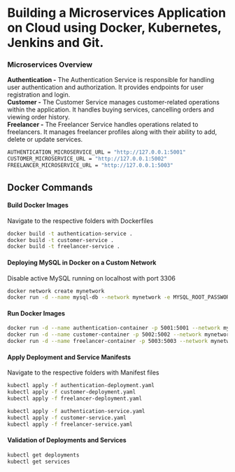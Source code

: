 # Building a Microservices Application on Cloud using Docker, Kubernetes, Jenkins and Git.

### Microservices Overview

**Authentication -** The Authentication Service is responsible for handling user authentication and authorization. It provides endpoints for user registration and login.
<br/>
**Customer -** The Customer Service manages customer-related operations within the application. It handles buying services, cancelling orders and viewing order history.
<br/>
**Freelancer -** The Freelancer Service handles operations related to freelancers. It manages freelancer profiles along with their ability to add, delete or update services.

```bash
AUTHENTICATION_MICROSERVICE_URL = "http://127.0.0.1:5001"
CUSTOMER_MICROSERVICE_URL = "http://127.0.0.1:5002"
FREELANCER_MICROSERVICE_URL = "http://127.0.0.1:5003"
```


## Docker Commands

#### Build Docker Images
Navigate to the respective folders with Dockerfiles
```bash
docker build -t authentication-service .
docker build -t customer-service .
docker build -t freelancer-service .
```

#### Deploying MySQL in Docker on a Custom Network
Disable active MySQL running on localhost with port 3306
```bash
docker network create mynetwork
docker run -d --name mysql-db --network mynetwork -e MYSQL_ROOT_PASSWORD=password -e MYSQL_DATABASE=253_265_284_309 -p 3306:3306 mysql:latest
```

#### Run Docker Images
```bash
docker run -d --name authentication-container -p 5001:5001 --network mynetwork authentication-service
docker run -d --name customer-container -p 5002:5002 --network mynetwork customer-service
docker run -d --name freelancer-container -p 5003:5003 --network mynetwork freelancer-service
```

#### Apply Deployment and Service Manifests
Navigate to the respective folders with Manifest files
```bash
kubectl apply -f authentication-deployment.yaml
kubectl apply -f customer-deployment.yaml
kubectl apply -f freelancer-deployment.yaml
```
```bash
kubectl apply -f authentication-service.yaml
kubectl apply -f customer-service.yaml
kubectl apply -f freelancer-service.yaml
```

#### Validation of Deployments and Services
```bash
kubectl get deployments
kubectl get services
```

